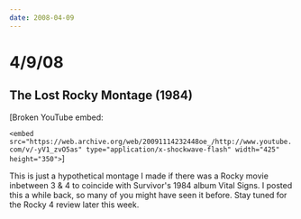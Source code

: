```yaml
---
date: 2008-04-09
---
```

# 4/9/08

## The Lost Rocky Montage (1984)

[Broken YouTube embed:

`<embed src="https://web.archive.org/web/20091114232448oe_/http://www.youtube.com/v/-yV1_zvO5as" type="application/x-shockwave-flash" width="425" height="350">`]

This is just a hypothetical montage I made if there was a Rocky movie inbetween 3 & 4 to coincide with Survivor's 1984 album Vital Signs. I posted this a while back, so many of you might have seen it before. Stay tuned for the Rocky 4 review later this week.